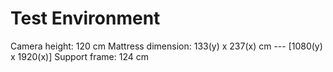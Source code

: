 # Test Environment
Camera height:      120 cm
Mattress dimension: 133(y) x 237(x) cm --- [1080(y) x 1920(x)]
Support frame:      124 cm